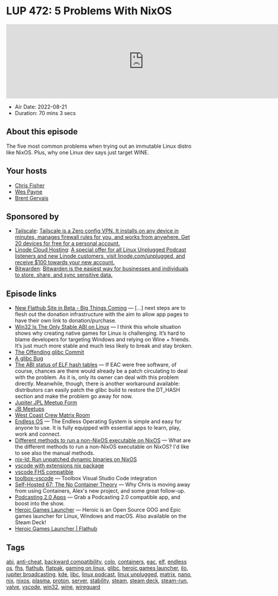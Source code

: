 # LUP 472: 5 Problems With NixOS

<iframe src="https://player.fireside.fm/v2/RUkczH-V+pV87WjgE?theme=dark" width="740" height="200" frameborder="0" scrolling="no"></iframe>

* Air Date: 2022-08-21
* Duration: 70 mins 3 secs

## About this episode

The five most common problems when trying out an immutable Linux distro like NixOS. Plus, why one Linux dev says just target WINE.

## Your hosts
* [Chris Fisher](https://linuxunplugged.com/hosts/chrislas)
* [Wes Payne](https://linuxunplugged.com/hosts/wes)
* [Brent Gervais](https://linuxunplugged.com/hosts/brent)

## Sponsored by

  * [Tailscale](http://tailscale.com/): [Tailscale is a Zero config VPN. It installs on any device in minutes, manages firewall rules for you, and works from anywhere. Get 20 devices for free for a personal account. ](http://tailscale.com/)
  * [Linode Cloud Hosting](https://linode.com/unplugged): [A special offer for all Linux Unplugged Podcast listeners and new Linode customers, visit linode.com/unplugged, and receive $100 towards your new account. ](https://linode.com/unplugged)
  * [Bitwarden](https://bitwarden.com/linux): [Bitwarden is the easiest way for businesses and individuals to store, share, and sync sensitive data.](https://bitwarden.com/linux)



## Episode links

  * [New Flathub Site in Beta - Big Things Coming](https://www.codethink.co.uk/articles/2022/flathub-codethink-collaboration/ "New Flathub Site in Beta - Big Things Coming") — [...] next steps are to flesh out the donation infrastructure with the aim to allow app pages to have their own link to donation/purchase.
  * [Win32 Is The Only Stable ABI on Linux](https://blog.hiler.eu/win32-the-only-stable-abi/ "Win32 Is The Only Stable ABI on Linux") — I think this whole situation shows why creating native games for Linux is challenging. It’s hard to blame developers for targeting Windows and relying on Wine + friends. It’s just much more stable and much less likely to break and stay broken.
  * [The Offending glibc Commit](https://github.com/ValveSoftware/Proton/issues/6051#issuecomment-1206888814 "The Offending glibc Commit")
  * [A glibc Bug](https://sourceware.org/bugzilla/show_bug.cgi?id=29456 "A glibc Bug")
  * [The ABI status of ELF hash tables](https://lwn.net/Articles/904892/ "The ABI status of ELF hash tables") — If EAC were free software, of course, chances are there would already be a patch circulating to deal with the problem. As it is, only its owner can deal with this problem directly. Meanwhile, though, there is another workaround available: distributors can easily patch the glibc build to restore the DT_HASH section and make the problem go away for now.
  * [Jupiter JPL Meetup Form](https://linuxunplugged.com/JPL "Jupiter JPL Meetup Form")
  * [JB Meetups](http://meetup.com/jupiterbroadcasting "JB Meetups")
  * [West Coast Crew Matrix Room](https://bit.ly/westcoastcrew "West Coast Crew Matrix Room")
  * [Endless OS](https://endlessos.com/ "Endless OS") — The Endless Operating System is simple and easy for anyone to use. It is fully equipped with essential apps to learn, play, work and connect.
  * [Different methods to run a non-NixOS executable on NixOS](https://unix.stackexchange.com/questions/522822/different-methods-to-run-a-non-nixos-executable-on-nixos "Different methods to run a non-NixOS executable on NixOS") — What are the different methods to run a non-NixOS executable on NixOS? I'd like to see also the manual methods.
  * [nix-ld: Run unpatched dynamic binaries on NixOS](https://github.com/Mic92/nix-ld "nix-ld: Run unpatched dynamic binaries on NixOS")
  * [vscode with extensions nix package](https://search.nixos.org/packages?channel=22.05&show=vscode-with-extensions&from=0&size=50&sort=relevance&type=packages&query=vscode "vscode with extensions nix package")
  * [vscode FHS compatible](https://search.nixos.org/packages?channel=22.05&show=vscode-fhs&from=0&size=50&sort=relevance&type=packages&query=vscode "vscode FHS compatible")
  * [toolbox-vscode](https://github.com/owtaylor/toolbox-vscode "toolbox-vscode") — Toolbox Visual Studio Code integration
  * [Self-Hosted 67: The No Container Theory](https://selfhosted.show/67 "Self-Hosted 67: The No Container Theory") — Why Chris is moving away from using Containers, Alex's new project, and some great follow-up.
  * [Podcasting 2.0 Apps](https://podcastindex.org/apps?appTypes=app&elements=Value "Podcasting 2.0 Apps") — Grab a Podcasting 2.0 compatible app, and boost into the show.
  * [Heroic Games Launcher](https://heroicgameslauncher.com/ "Heroic Games Launcher") — Heroic is an Open Source GOG and Epic games launcher for Linux, Windows and macOS. Also available on the Steam Deck!
  * [Heroic Games Launcher | Flathub](https://beta.flathub.org/apps/details/com.heroicgameslauncher.hgl "Heroic Games Launcher | Flathub")



## Tags

[abi](https://linuxunplugged.com/tags/abi), [anti-cheat](https://linuxunplugged.com/tags/anti-cheat), [backward compatibility](https://linuxunplugged.com/tags/backward%20compatibility), [colo](https://linuxunplugged.com/tags/colo), [containers](https://linuxunplugged.com/tags/containers), [eac](https://linuxunplugged.com/tags/eac), [elf](https://linuxunplugged.com/tags/elf), [endless os](https://linuxunplugged.com/tags/endless%20os), [fhs](https://linuxunplugged.com/tags/fhs), [flathub](https://linuxunplugged.com/tags/flathub), [flatpak](https://linuxunplugged.com/tags/flatpak), [gaming on linux](https://linuxunplugged.com/tags/gaming%20on%20linux), [glibc](https://linuxunplugged.com/tags/glibc), [heroic games launcher](https://linuxunplugged.com/tags/heroic%20games%20launcher), [ilo](https://linuxunplugged.com/tags/ilo), [jupiter broadcasting](https://linuxunplugged.com/tags/jupiter%20broadcasting), [kde](https://linuxunplugged.com/tags/kde), [libc](https://linuxunplugged.com/tags/libc), [linux podcast](https://linuxunplugged.com/tags/linux%20podcast), [linux unplugged](https://linuxunplugged.com/tags/linux%20unplugged), [matrix](https://linuxunplugged.com/tags/matrix), [nano](https://linuxunplugged.com/tags/nano), [nix](https://linuxunplugged.com/tags/nix), [nixos](https://linuxunplugged.com/tags/nixos), [plasma](https://linuxunplugged.com/tags/plasma), [proton](https://linuxunplugged.com/tags/proton), [server](https://linuxunplugged.com/tags/server), [stability](https://linuxunplugged.com/tags/stability), [steam](https://linuxunplugged.com/tags/steam), [steam deck](https://linuxunplugged.com/tags/steam%20deck), [steam-run](https://linuxunplugged.com/tags/steam-run), [valve](https://linuxunplugged.com/tags/valve), [vscode](https://linuxunplugged.com/tags/vscode), [win32](https://linuxunplugged.com/tags/win32), [wine](https://linuxunplugged.com/tags/wine), [wireguard](https://linuxunplugged.com/tags/wireguard)